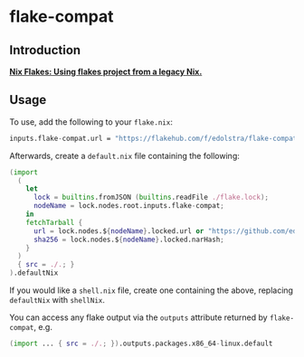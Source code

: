 # flake-compat

## Introduction

**[Nix Flakes: Using flakes project from a legacy Nix.](https://nixos.wiki/wiki/Flakes#Using_flakes_project_from_a_legacy_Nix)**

## Usage

To use, add the following to your `flake.nix`:

```nix
inputs.flake-compat.url = "https://flakehub.com/f/edolstra/flake-compat/1.tar.gz";
```

Afterwards, create a `default.nix` file containing the following:

```nix
(import
  (
    let
      lock = builtins.fromJSON (builtins.readFile ./flake.lock);
      nodeName = lock.nodes.root.inputs.flake-compat;
    in
    fetchTarball {
      url = lock.nodes.${nodeName}.locked.url or "https://github.com/edolstra/flake-compat/archive/${lock.nodes.${nodeName}.locked.rev}.tar.gz";
      sha256 = lock.nodes.${nodeName}.locked.narHash;
    }
  )
  { src = ./.; }
).defaultNix
```

If you would like a `shell.nix` file, create one containing the above, replacing `defaultNix` with `shellNix`.

You can access any flake output via the `outputs` attribute returned by `flake-compat`, e.g.

```nix
(import ... { src = ./.; }).outputs.packages.x86_64-linux.default
```
